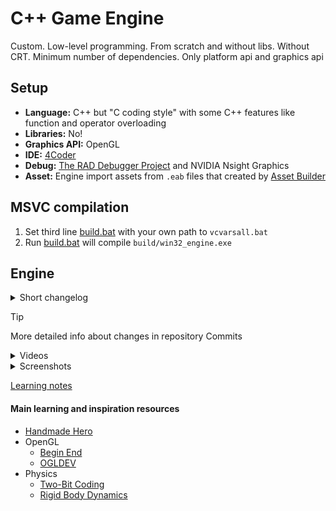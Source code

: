 # C++ Game Engine

Custom. Low-level programming. From scratch and without libs. Without CRT. Minimum number of dependencies. Only platform api and graphics api

## Setup

* **Language:** C++ but "C coding style" with some C++ features like function and operator overloading
* **Libraries:** No!
* **Graphics API:** OpenGL
* **IDE:** [4Coder](https://4coder.net/)
* **Debug:** [The RAD Debugger Project](https://github.com/EpicGamesExt/raddebugger) and NVIDIA Nsight Graphics
* **Asset:** Engine import assets from `.eab` files that created by [Asset Builder](https://github.com/ezexff/asset-builder)

## MSVC compilation

1. Set third line [build.bat](code/build.bat) with your own path to `vcvarsall.bat`
2. Run [build.bat](code/build.bat) will compile `build/win32_engine.exe`

## Engine

<details>
<summary>Short changelog</summary>

* **2025:**
  * Profiler
  * Custom UI from scratch
    * Core and widgets code separation
    * Autolayout algorithm
    * Caching
    * Multiple windows with sort
    * Dragging
    * Resize
    * Padding
    * Unique node ID
    * Node interaction
    * Scroll bars
    * Format string
    * Text clipping
    * Window scrolling with mouse wheel
    * Instanced fast text rendering
  * ImGui disable preprocessor switch
  * Debug collation through custom UI
  * Simple 2d physics
    * Transforms 2d polygons
    * Circle and polygons collision detection+resolution
    * Realistic collision response
    * Static entities
    * Two game modes with physics
    * Physics push buffer and rendering without flipped y
    * Contact points to every entity type and AABB test
    * Resolve collision with rotation and friction
  * Avg stat and ms graph
* **2024:**
  * Changed project structure (win32.exe, engine.dll, renderer.dll, data.eab)
  * Viewer in ImGui for .eab bitmaps
  * Audio through WASAPI
  * Asset system (bitmaps, sounds and fonts)
  * OpenGL shader support with live shader editing
  * Fonts rendering
  * Half-Life 2 movement 
  * Procedurally generated terrain chunks with pits and hills 
  * Directional light and shadows
  * Water entity
  * New rendering system with flags
  * Debug collation
  * Debug info in ImPlot graphs
  * Ortho push buffer for on screen rendering
* **2023:** Started writing [3rd game engine](https://github.com/ezexff/engine) without libs. Using ImGui only in debug build version
  * New rendering system through push buffer
  * Rendering static meshes through one big VBO and animated meshes through multiple VBOs
  * Grass instancing
  * Line segment intersection collisions
  * Fps lock
  * ImGui dev menu
  * Rendering debug elements (lights pos, collision box and etc.)
  * Water
  * Shadow mapping
  * Sim Region implementation from hmh
  * Seamless texture ground rendering
  * Seamless terrain chunk mesh rendering
  * Work queue for multithreading
  * Audio through DirectSound
  * Started Asset system implementation
* **2022:**
  * [Learning advanced OpenGL techniques](https://github.com/ezexff/learning_opengl)
  * [Asset Builder](https://github.com/ezexff/assets_generator)
* **2021:** Started writing [2nd game engine](https://github.com/ezexff/learning_opengl) with GLFW and stb_image
* **2020:** Started learning [Handmade Hero](https://handmadehero.org/) and writing 1st game engine (watched 87 episodes)

</details>

> [!TIP]
> More detailed info about changes in repository Commits

<details>
<summary>Videos</summary>

### 2023-2025

[![2025 Engine](https://img.youtube.com/vi/2owUrXn3sZ4/0.jpg)](https://www.youtube.com/watch?v=2owUrXn3sZ4)

### 2020-2022

[![Simple Looting Game](https://img.youtube.com/vi/Fz5yPYOjlAI/0.jpg)](https://www.youtube.com/watch?v=Fz5yPYOjlAI)

[![Some Rendering Techniques](https://img.youtube.com/vi/4fBstHXsY60/0.jpg)](https://www.youtube.com/watch?v=4fBstHXsY60)

[![Equation of Motion](https://img.youtube.com/vi/5f_eacPf-V8/0.jpg)](https://www.youtube.com/watch?v=5f_eacPf-V8)

</details>

<details>
<summary>Screenshots</summary>

### 2025

#### 
<img src="https://i.imgur.com/p97jh6i.png">
<img src="https://i.imgur.com/Wc1NLMI.png">
<img src="https://i.imgur.com/1SvibFp.png">
<img src="https://i.imgur.com/pYjnIlF.png">

### 2024

<img src="https://i.imgur.com/cGDpNIo.png">
<img src="https://i.imgur.com/wWGq702.png">
<img src="https://i.imgur.com/aPd24OJ.png">
<img src="https://i.imgur.com/Xwltila.png">
<img src="https://i.imgur.com/dF5uV3q.png">
<img src="https://i.imgur.com/CTprHxF.png">
<img src="https://i.imgur.com/P8EAYty.png">

### 2023

<img src="https://i.imgur.com/ScSqF2k.png">
<img src="https://i.imgur.com/mNnF25d.png">
<img src="https://i.imgur.com/66SAlev.png">
<img src="https://i.imgur.com/m0dVLfg.png">
<img src="https://i.imgur.com/oRULiTy.png">
<img src="https://i.imgur.com/2WkdFRJ.png">
<img src="https://i.imgur.com/3KfLifH.png">
<img src="https://i.imgur.com/SGAMw7X.png">
<img src="https://i.imgur.com/yoag0Nv.png">
<img src="https://i.imgur.com/qwDYdQb.png">
<img src="https://i.imgur.com/08RFODw.png">
<img src="https://i.imgur.com/DuFitsj.png">
<img src="https://i.imgur.com/ue5gFgL.png">
<img src="https://i.imgur.com/BNUPyQj.png">
<img src="https://i.imgur.com/lFqbDXQ.png">
<img src="https://i.imgur.com/icJtm0k.png">
<img src="https://i.imgur.com/vRpIoxd.png">
<img src="https://i.imgur.com/gW81zeb.png">
<img src="https://i.imgur.com/oZZdn5x.png">

</details>

[Learning notes](https://github.com/ezexff/learning-notes)

#### Main learning and inspiration resources

* [Handmade Hero](https://handmadehero.org/)
* OpenGL
  * [Begin End](https://www.youtube.com/@beginend95)
  * [OGLDEV](https://ogldev.org/)
* Physics
  * [Two-Bit Coding](https://www.youtube.com/@two-bitcoding8018)
  * [Rigid Body Dynamics](https://www.chrishecker.com/Rigid_Body_Dynamics)
